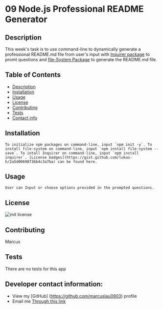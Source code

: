 # 09 Node.js Professional README Generator

  ## Description
  
  This week's task is to use command-line to dynamically generate a professional README.md file from user's input with [Inquirer package](https://www.npmjs.com/package/inquirer) to promt questions and [file-System Package](https://www.npmjs.com/package/file-system) to generate the README.md file.
  
  ## Table of Contents
  
  - [Description](#Description)
  - [Installation](#Installation)
  - [Usage](#Usage)
  - [License](#License)
  - [Contributing](#Contributing)
  - [Tests](#Tests)
  - [Contact info](#Developer-contact-information)
  
  ## Installation
    To initialize npm packages on command-line, input `npm init -y`. To install file-system on command-line, input `npm install file-system --save`. To intall Inquirer on command-line, input `npm install inquirer`. [License badges](https://gist.github.com/lukas-h/2a5d00690736b4c3a7ba) can be found here. 

  ## Usage
    User can Input or choose options provided in the prompted questions.
  
  ## License
  ![mit license](https://img.shields.io/badge/license-MIT-green)
  
  ## Contributing
  Marcus
  
  ## Tests
  There are no tests for this app
  
  ## Developer contact information: 
  - View my [GitHub] (https://github.com/marcuslau0903) profile
  - Email me [Through this link](marcuslau0903@gmail.com)
